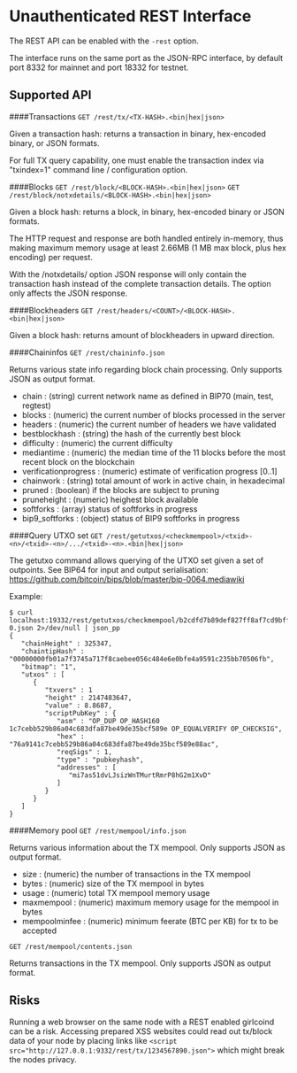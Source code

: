 Unauthenticated REST Interface
==============================

The REST API can be enabled with the `-rest` option.

The interface runs on the same port as the JSON-RPC interface, by default port 8332 for mainnet and port 18332 for testnet.

Supported API
-------------

####Transactions
`GET /rest/tx/<TX-HASH>.<bin|hex|json>`

Given a transaction hash: returns a transaction in binary, hex-encoded binary, or JSON formats.

For full TX query capability, one must enable the transaction index via "txindex=1" command line / configuration option.

####Blocks
`GET /rest/block/<BLOCK-HASH>.<bin|hex|json>`
`GET /rest/block/notxdetails/<BLOCK-HASH>.<bin|hex|json>`

Given a block hash: returns a block, in binary, hex-encoded binary or JSON formats.

The HTTP request and response are both handled entirely in-memory, thus making maximum memory usage at least 2.66MB (1 MB max block, plus hex encoding) per request.

With the /notxdetails/ option JSON response will only contain the transaction hash instead of the complete transaction details. The option only affects the JSON response.

####Blockheaders
`GET /rest/headers/<COUNT>/<BLOCK-HASH>.<bin|hex|json>`

Given a block hash: returns <COUNT> amount of blockheaders in upward direction.

####Chaininfos
`GET /rest/chaininfo.json`

Returns various state info regarding block chain processing.
Only supports JSON as output format.
* chain : (string) current network name as defined in BIP70 (main, test, regtest)
* blocks : (numeric) the current number of blocks processed in the server
* headers : (numeric) the current number of headers we have validated
* bestblockhash : (string) the hash of the currently best block
* difficulty : (numeric) the current difficulty
* mediantime : (numeric) the median time of the 11 blocks before the most recent block on the blockchain
* verificationprogress : (numeric) estimate of verification progress [0..1]
* chainwork : (string) total amount of work in active chain, in hexadecimal
* pruned : (boolean) if the blocks are subject to pruning
* pruneheight : (numeric) heighest block available
* softforks : (array) status of softforks in progress
* bip9_softforks : (object) status of BIP9 softforks in progress

####Query UTXO set
`GET /rest/getutxos/<checkmempool>/<txid>-<n>/<txid>-<n>/.../<txid>-<n>.<bin|hex|json>`

The getutxo command allows querying of the UTXO set given a set of outpoints.
See BIP64 for input and output serialisation:
https://github.com/bitcoin/bips/blob/master/bip-0064.mediawiki

Example:
```
$ curl localhost:19332/rest/getutxos/checkmempool/b2cdfd7b89def827ff8af7cd9bff7627ff72e5e8b0f71210f92ea7a4000c5d75-0.json 2>/dev/null | json_pp
{
   "chainHeight" : 325347,
   "chaintipHash" : "00000000fb01a7f3745a717f8caebee056c484e6e0bfe4a9591c235bb70506fb",
   "bitmap": "1",
   "utxos" : [
      {
         "txvers" : 1
         "height" : 2147483647,
         "value" : 8.8687,		 
         "scriptPubKey" : {
            "asm" : "OP_DUP OP_HASH160 1c7cebb529b86a04c683dfa87be49de35bcf589e OP_EQUALVERIFY OP_CHECKSIG",
            "hex" : "76a9141c7cebb529b86a04c683dfa87be49de35bcf589e88ac",
            "reqSigs" : 1,
            "type" : "pubkeyhash",
            "addresses" : [
               "mi7as51dvLJsizWnTMurtRmrP8hG2m1XvD"
            ]
         }
      }
   ]
}
```

####Memory pool
`GET /rest/mempool/info.json`

Returns various information about the TX mempool.
Only supports JSON as output format.
* size : (numeric) the number of transactions in the TX mempool
* bytes : (numeric) size of the TX mempool in bytes
* usage : (numeric) total TX mempool memory usage
* maxmempool : (numeric) maximum memory usage for the mempool in bytes
* mempoolminfee : (numeric) minimum feerate (BTC per KB) for tx to be accepted

`GET /rest/mempool/contents.json`

Returns transactions in the TX mempool.
Only supports JSON as output format.

Risks
-------------
Running a web browser on the same node with a REST enabled girlcoind can be a risk. Accessing prepared XSS websites could read out tx/block data of your node by placing links like `<script src="http://127.0.0.1:9332/rest/tx/1234567890.json">` which might break the nodes privacy.
